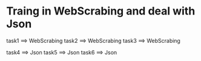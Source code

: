 # Traing in WebScrabing and deal with Json

task1 ==> WebScrabing
task2 ==> WebScrabing
task3 ==> WebScrabing

task4 ==> Json
task5 ==> Json
task6 ==> Json
